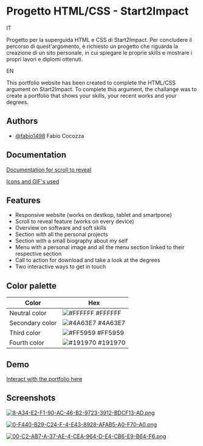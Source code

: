 
# Progetto HTML/CSS - Start2Impact

IT

Progetto per la superguida HTML e CSS di Start2Impact.
Per concludere il percorso di quest'argomento, è richiesto un progetto che riguarda la creazione di un sito personale, in cui spiegare le proprie skills
e mostrare i propri lavori e diplomi ottenuti.

EN

This portfolio website has been created to complete the HTML/CSS argument on Start2Impact.
To complete this argument, the challange was to create a portfolio that shows your skills, your recent works and your degrees.
## Authors

- [@fabio1498](https://www.github.com/fabio1498) Fabio Cocozza


## Documentation

[Documentation for scroll to reveal](https://www.codingsnow.com/2021/01/reveal-webpage-elements-on-scroll-on.html)

[Icons and GIF's used](https://icons8.it/)


## Features

- Responsive website (works on destkop, tablet and smartpone)
- Scroll to reveal feature (works on every device)
- Overview on software and soft skills
- Section  with all the personal projects
- Section with a small biography about my self
- Menu with a personal image and all the menu section linked to their respective section
- Call to action for download and take a look at the degrees
- Two interactive ways to get in touch

## Color palette

| Color             | Hex                                                                |
| ----------------- | ------------------------------------------------------------------ |
| Neutral color | ![#FFFFFF](https://via.placeholder.com/10/FFFFFF?text=+) #FFFFFF |
| Secondary color | ![#4A63E7](https://via.placeholder.com/10/4A63E7?text=+) #4A63E7 |
| Third color | ![#FF5959](https://via.placeholder.com/10/FF5959?text=+) #FF5959 |
| Fourth color | ![#191970](https://via.placeholder.com/10/191970?text=+) #191970 |


## Demo
[Interact with the portfolio here](https://fabio1498.github.io/Progetto_Start2Impact_HTML-CSS/)

## Screenshots
[![8-A34-E2-F1-90-AC-46-B2-9723-3912-BDCF13-AD.png](https://i.postimg.cc/NFmbsbHs/8-A34-E2-F1-90-AC-46-B2-9723-3912-BDCF13-AD.png)](https://postimg.cc/ct1fTRh2)

[![0-F440-B29-C24-F-4-E43-8928-AFAB5-A0-F70-A0.png](https://i.postimg.cc/rmJFB2hM/0-F440-B29-C24-F-4-E43-8928-AFAB5-A0-F70-A0.png)](https://postimg.cc/CBRg8XTQ)

[![00-C2-AB7-A-37-AE-4-CEA-964-D-E4-CB6-E9-B64-F6.png](https://i.postimg.cc/MG0WB8JV/00-C2-AB7-A-37-AE-4-CEA-964-D-E4-CB6-E9-B64-F6.png)](https://postimg.cc/mcDfxJDg)
